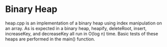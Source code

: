 # Binary Heap
heap.cpp is an implementation of a binary heap using index manipulation on
an array. As is expected in a binary heap, heapify, deleteRoot, insert,
increaseKey, and decreaseKey all run in O(log n) time. Basic tests of these
heaps are performed in the main() function.
